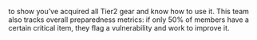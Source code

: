to show you’ve acquired all Tier2 gear and know how to use it. This team also tracks overall preparedness metrics: if only 50% of members have a certain critical item, they flag a vulnerability and work to improve it.